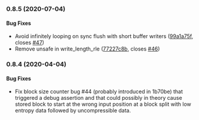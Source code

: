<a name="0.8.5"></a>
### 0.8.5 (2020-07-04)


#### Bug Fixes

*   Avoid infinitely looping on sync flush with short buffer writers ([99a1a75f](99a1a75f), closes [#47](47))
*   Remove unsafe in write_length_rle ([77227c8b](77227c8b), closes [#46](46))



<a name="0.8.4"></a>
### 0.8.4 (2020-04-04)


#### Bug Fixes

*   Fix block size counter bug #44 (probably introduced in 1b70be)
that triggered a debug assertion and that could possibly in theory cause stored block to start at the wrong input position at a block split with low entropy data followed by uncompressible data.

